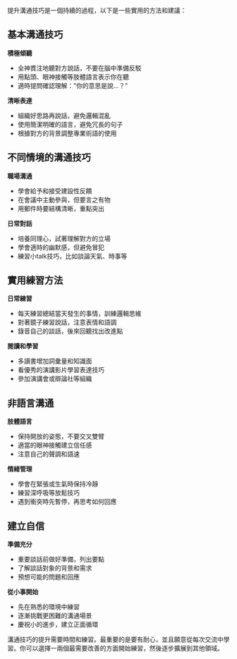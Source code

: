 提升溝通技巧是一個持續的過程，以下是一些實用的方法和建議：

## 基本溝通技巧

**積極傾聽**

- 全神貫注地聽對方說話，不要在腦中準備反駁
- 用點頭、眼神接觸等肢體語言表示你在聽
- 適時提問確認理解："你的意思是說...？"

**清晰表達**

- 組織好思路再說話，避免邏輯混亂
- 使用簡潔明確的語言，避免冗長的句子
- 根據對方的背景調整專業術語的使用

## 不同情境的溝通技巧

**職場溝通**

- 學會給予和接受建設性反饋
- 在會議中主動參與，但要言之有物
- 用郵件時要結構清晰，重點突出

**日常對話**

- 培養同理心，試著理解對方的立場
- 學會適時的幽默感，但避免冒犯
- 練習小talk技巧，比如談論天氣、時事等

## 實用練習方法

**日常練習**

- 每天練習總結當天發生的事情，訓練邏輯思維
- 對著鏡子練習說話，注意表情和語調
- 錄音自己的談話，後來回聽找出改進點

**閱讀和學習**

- 多讀書增加詞彙量和知識面
- 看優秀的演講影片學習表達技巧
- 參加演講會或辯論社等組織

## 非語言溝通

**肢體語言**

- 保持開放的姿態，不要交叉雙臂
- 適當的眼神接觸建立信任感
- 注意自己的聲調和語速

**情緒管理**

- 學會在緊張或生氣時保持冷靜
- 練習深呼吸等放鬆技巧
- 遇到衝突時先暫停，再思考如何回應

## 建立自信

**準備充分**

- 重要談話前做好準備，列出要點
- 了解談話對象的背景和需求
- 預想可能的問題和回應

**從小事開始**

- 先在熟悉的環境中練習
- 逐漸挑戰更困難的溝通場景
- 慶祝小的進步，建立正面循環

溝通技巧的提升需要時間和練習。最重要的是要有耐心，並且願意從每次交流中學習。你可以選擇一兩個最需要改善的方面開始練習，然後逐步擴展到其他領域。